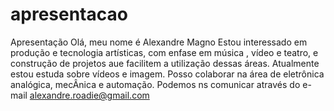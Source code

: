# apresentacao
Apresentação
Olá, meu nome é  Alexandre Magno
Estou interessado em produção e tecnologia  artísticas, com enfase em música , vídeo e teatro, e construção de projetos aue facilitem a utilização dessas áreas.
Atualmente estou estuda  sobre vídeos e imagem.
Posso colaborar na área de eletrônica analógica, mecÂnica e automação.
Podemos ns comunicar através do e-mail alexandre.roadie@gmail.com
